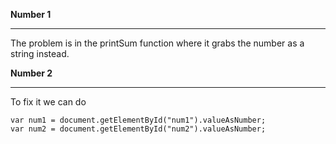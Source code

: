 **Number 1**
<hr>
The problem is in the printSum function where it grabs the number as a string instead.

**Number 2**
<hr>
To fix it we can do 

```
var num1 = document.getElementById("num1").valueAsNumber;
var num2 = document.getElementById("num2").valueAsNumber;
```
